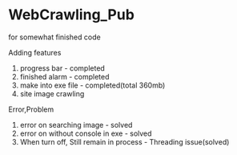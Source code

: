 # WebCrawling_Pub
for somewhat finished code

Adding features
 1. progress bar - completed
 2. finished alarm - completed
 3. make into exe file - completed(total 360mb)
 4. site image crawling

Error,Problem
 1. error on searching image - solved
 2. error on without console in exe - solved
 3. When turn off, Still remain in process - Threading issue(solved)
